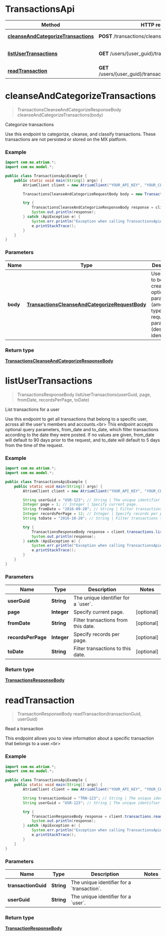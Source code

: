 # TransactionsApi

Method | HTTP request | Description
------------- | ------------- | -------------
[**cleanseAndCategorizeTransactions**](TransactionsApi.md#cleanseAndCategorizeTransactions) | **POST** /transactions/cleanse_and_categorize | Categorize transactions
[**listUserTransactions**](TransactionsApi.md#listUserTransactions) | **GET** /users/{user_guid}/transactions | List transactions for a user
[**readTransaction**](TransactionsApi.md#readTransaction) | **GET** /users/{user_guid}/transactions/{transaction_guid} | Read a transaction


<a name="cleanseAndCategorizeTransactions"></a>
# **cleanseAndCategorizeTransactions**
> TransactionsCleanseAndCategorizeResponseBody cleanseAndCategorizeTransactions(body)

Categorize transactions

Use this endpoint to categorize, cleanse, and classify transactions. These transactions are not persisted or stored on the MX platform.

### Example
```java
import com.mx.atrium.*;
import com.mx.model.*;

public class TransactionsApiExample {
    public static void main(String[] args) {
        AtriumClient client = new AtriumClient("YOUR_API_KEY", "YOUR_CLIENT_ID");

        TransactionsCleanseAndCategorizeRequestBody body = new TransactionsCleanseAndCategorizeRequestBody(); // TransactionsCleanseAndCategorizeRequestBody | User object to be created with optional parameters (amount, type) amd required parameters (description, identifier)

        try {
            TransactionsCleanseAndCategorizeResponseBody response = client.transactions.cleanseAndCategorizeTransactions(body);
            System.out.println(response);
        } catch (ApiException e) {
            System.err.println("Exception when calling TransactionsApi#cleanseAndCategorizeTransactions");
            e.printStackTrace();
        }
    }
}
```

### Parameters

Name | Type | Description  | Notes
------------- | ------------- | ------------- | -------------
 **body** | [**TransactionsCleanseAndCategorizeRequestBody**](TransactionsCleanseAndCategorizeRequestBody.md)| User object to be created with optional parameters (amount, type) amd required parameters (description, identifier) |

### Return type

[**TransactionsCleanseAndCategorizeResponseBody**](TransactionsCleanseAndCategorizeResponseBody.md)

<a name="listUserTransactions"></a>
# **listUserTransactions**
> TransactionsResponseBody listUserTransactions(userGuid, page, fromDate, recordsPerPage, toDate)

List transactions for a user

Use this endpoint to get all transactions that belong to a specific user, across all the user&#39;s members and accounts.&lt;br&gt; This endpoint accepts optional query parameters, from_date and to_date, which filter transactions according to the date they were posted. If no values are given, from_date will default to 90 days prior to the request, and to_date will default to 5 days from the time of the request. 

### Example
```java
import com.mx.atrium.*;
import com.mx.model.*;

public class TransactionsApiExample {
    public static void main(String[] args) {
        AtriumClient client = new AtriumClient("YOUR_API_KEY", "YOUR_CLIENT_ID");

        String userGuid = "USR-123"; // String | The unique identifier for a `user`.
        Integer page = 1; // Integer | Specify current page.
        String fromDate = "2016-09-20"; // String | Filter transactions from this date.
        Integer recordsPerPage = 12; // Integer | Specify records per page.
        String toDate = "2016-10-20"; // String | Filter transactions to this date.

        try {
            TransactionsResponseBody response = client.transactions.listUserTransactions(userGuid, page, fromDate, recordsPerPage, toDate);
            System.out.println(response);
        } catch (ApiException e) {
            System.err.println("Exception when calling TransactionsApi#listUserTransactions");
            e.printStackTrace();
        }
    }
}
```

### Parameters

Name | Type | Description  | Notes
------------- | ------------- | ------------- | -------------
 **userGuid** | **String**| The unique identifier for a &#x60;user&#x60;. |
 **page** | **Integer**| Specify current page. | [optional]
 **fromDate** | **String**| Filter transactions from this date. | [optional]
 **recordsPerPage** | **Integer**| Specify records per page. | [optional]
 **toDate** | **String**| Filter transactions to this date. | [optional]

### Return type

[**TransactionsResponseBody**](TransactionsResponseBody.md)

<a name="readTransaction"></a>
# **readTransaction**
> TransactionResponseBody readTransaction(transactionGuid, userGuid)

Read a transaction

This endpoint allows you to view information about a specific transaction that belongs to a user.&lt;br&gt;

### Example
```java
import com.mx.atrium.*;
import com.mx.model.*;

public class TransactionsApiExample {
    public static void main(String[] args) {
        AtriumClient client = new AtriumClient("YOUR_API_KEY", "YOUR_CLIENT_ID");

        String transactionGuid = "TRN-123"; // String | The unique identifier for a `transaction`.
        String userGuid = "USR-123"; // String | The unique identifier for a `user`.

        try {
            TransactionResponseBody response = client.transactions.readTransaction(transactionGuid, userGuid);
            System.out.println(response);
        } catch (ApiException e) {
            System.err.println("Exception when calling TransactionsApi#readTransaction");
            e.printStackTrace();
        }
    }
}
```

### Parameters

Name | Type | Description  | Notes
------------- | ------------- | ------------- | -------------
 **transactionGuid** | **String**| The unique identifier for a &#x60;transaction&#x60;. |
 **userGuid** | **String**| The unique identifier for a &#x60;user&#x60;. |

### Return type

[**TransactionResponseBody**](TransactionResponseBody.md)

